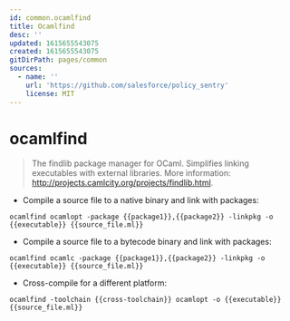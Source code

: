 ```yaml
---
id: common.ocamlfind
title: Ocamlfind
desc: ''
updated: 1615655543075
created: 1615655543075
gitDirPath: pages/common
sources:
  - name: ''
    url: 'https://github.com/salesforce/policy_sentry'
    license: MIT
---
```

# ocamlfind

> The findlib package manager for OCaml.
> Simplifies linking executables with external libraries.
> More information: <http://projects.camlcity.org/projects/findlib.html>.

- Compile a source file to a native binary and link with packages:

`ocamlfind ocamlopt -package {{package1}},{{package2}} -linkpkg -o {{executable}} {{source_file.ml}}`

- Compile a source file to a bytecode binary and link with packages:

`ocamlfind ocamlc -package {{package1}},{{package2}} -linkpkg -o {{executable}} {{source_file.ml}}`

- Cross-compile for a different platform:

`ocamlfind -toolchain {{cross-toolchain}} ocamlopt -o {{executable}} {{source_file.ml}}`

